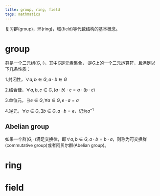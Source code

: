 ```yaml
---
title: group, ring, field
tags: mathmatics
---
```


复习群(group)，环(ring)，域(field)等代数结构的基本概念。

# group
群是一个二元组$(G, \cdot)$，其中$G$是元素集合，$\cdot$是$G$上的一个二元运算符，且满足以下几条性质：

1.封闭性，$\forall a, b\in G, a\cdot b\in G$

2.结合律，$\forall a, b, c\in G, (a\cdot b)\cdot c=a\cdot(b\cdot c)$

3.单位元，$\exists e\in G, \forall a\in G, e\cdot a=a$

4.逆元，$\forall a\in G, \exists b\in G, a\cdot b=e$，记为$a^{-1}$

## Abelian group

如果一个群$(G, \cdot)$满足交换律，即$\forall a, b\in G, a\cdot b=b\cdot a$，则称为可交换群(commutative group)或者阿贝尔群(Abelian group)。

# ring

# field

